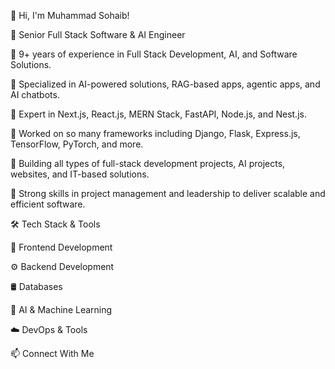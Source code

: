 👋 Hi, I'm Muhammad Sohaib!



🚀 Senior Full Stack Software & AI Engineer

🔹 9+ years of experience in Full Stack Development, AI, and Software Solutions.

🔹 Specialized in AI-powered solutions, RAG-based apps, agentic apps, and AI chatbots.

🔹 Expert in Next.js, React.js, MERN Stack, FastAPI, Node.js, and Nest.js.

🔹 Worked on so many frameworks including Django, Flask, Express.js, TensorFlow, PyTorch, and more.

🔹 Building all types of full-stack development projects, AI projects, websites, and IT-based solutions.

🔹 Strong skills in project management and leadership to deliver scalable and efficient software.


🛠️ Tech Stack & Tools


🚀 Frontend Development

⚙️ Backend Development

🛢️ Databases

🤖 AI & Machine Learning

☁️ DevOps & Tools




📫 Connect With Me


<!--
**MuhammadSohaibKhann/MuhammadSohaibKhann** is a ✨ _special_ ✨ repository because its `README.md` (this file) appears on your GitHub profile.

Here are some ideas to get you started:

- 🔭 I’m currently working on ...
- 🌱 I’m currently learning ...
- 👯 I’m looking to collaborate on ...
- 🤔 I’m looking for help with ...
- 💬 Ask me about ...
- 📫 How to reach me: ...
- 😄 Pronouns: ...
- ⚡ Fun fact: ...
-->
